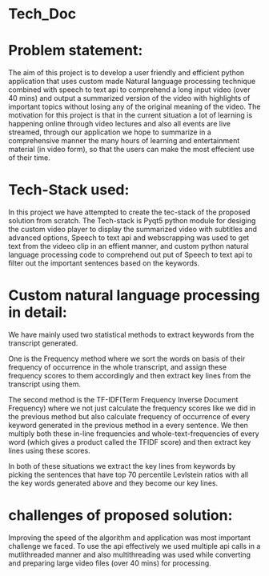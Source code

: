 # Tech_Doc
# Problem statement:

The aim of this project is to develop a user friendly and efficient python application that uses custom made Natural language processing technique combined with speech to text api to comprehend a long input video (over 40 mins) and output a summarized version of the video with highlights of important topics without losing any of the original meaning of the video. The motivation for this project is that in the current situation a lot of learning is happening online through video lectures and also all events are live streamed, through our application we hope to summarize in a comprehensive manner the many hours of learning and entertainment material (in video form), so that the users can make the most effecient use of their time.

# Tech-Stack used:

In this project we have attempted to create the tec-stack of the proposed solution from scratch. The Tech-stack is Pyqt5 python module for desiging the custom video player to display the summarized video with subtitles and advanced options, Speech to text api and webscrapping was used to get text from the videeo clip in an effient manner, and custom python natural language processing code to comprehend out put of Speech to text api to filter out the important sentences based on the keywords. 

# Custom natural language processing in detail:

We have mainly used two statistical methods to extract keywords from the transcript generated.

One is the Frequency method where we sort the words on basis of their frequency of occurrence in the whole transcript, and assign these frequency scores to them accordingly and then extract key lines from the transcript using them.

The second method is the TF-IDF(Term Frequency Inverse Document Frequency) where we not just calculate the frequency scores like we did in the previous method but also calculate frequency of occurrence of every keyword generated in the previous method in a every sentence. We then multiply both these in-line frequencies and whole-text-frequencies of every word (which gives a product called the TFIDF score) and then extract key lines using these scores.

In both of these situations we extract the key lines from keywords by picking the sentences that have top 70 percentile  Levlstein ratios with all the key words generated above and they become our key lines.

# challenges of proposed solution:

Improving the speed of the algorithm and application was most important challenge we faced. To use the api effectively we used multiple api calls in a mutlithreaded manner and also multithreading was used while converting and preparing large video files (over 40 mins) for processing.  
